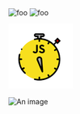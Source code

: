 <img :src="$withBase('/assets/30.png')" alt="foo">
<img :src="'/assets/30.png'" alt="foo">


![An image](./30.png)

![An image](/assets/30.png)